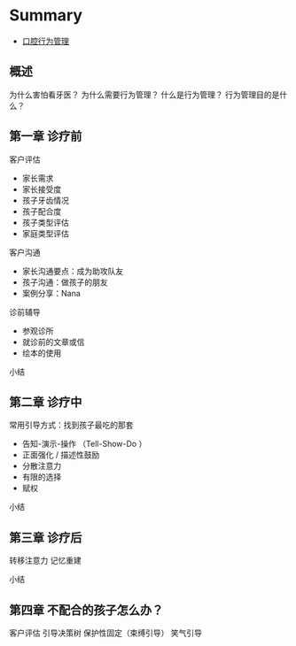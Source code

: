 # Summary

* [口腔行为管理](ch1/BehaviorMgmt.md)


## 概述
为什么害怕看牙医？
为什么需要行为管理？
什么是行为管理？
行为管理目的是什么？

## 第一章 诊疗前
客户评估
- 家长需求
- 家长接受度
- 孩子牙齿情况
- 孩子配合度
- 孩子类型评估
- 家庭类型评估

客户沟通
- 家长沟通要点：成为助攻队友
- 孩子沟通：做孩子的朋友
- 案例分享：Nana

诊前辅导
- 参观诊所
- 就诊前的文章或信
- 绘本的使用

小结

## 第二章 诊疗中
常用引导方式：找到孩子最吃的那套
- 告知-演示-操作 （Tell-Show-Do ）
- 正面强化 / 描述性鼓励
- 分散注意力
- 有限的选择
- 赋权

小结

## 第三章 诊疗后
转移注意力
记忆重建

小结

## 第四章 不配合的孩子怎么办？
客户评估
引导决策树
保护性固定（束缚引导）
笑气引导